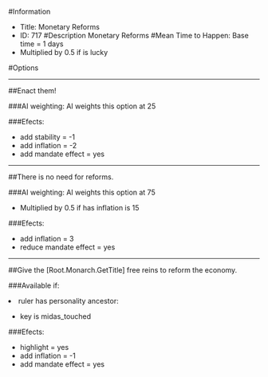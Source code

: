 #Information
 - Title: Monetary Reforms
 - ID: 717
#Description
Monetary Reforms
#Mean Time to Happen:
Base time = 1 days
 - Multiplied by 0.5 if is lucky

#Options

___
##Enact them!

###AI weighting:
AI weights this option at 25


###Efects:<ul><li>add stability = -1</li><li>add inflation = -2</li><li>add mandate effect = yes</li></ul>

___
##There is no need for reforms.

###AI weighting:
AI weights this option at 75
 - Multiplied by 0.5 if has inflation is 15


###Efects:<ul><li>add inflation = 3</li><li>reduce mandate effect = yes</li></ul>

___
##Give the [Root.Monarch.GetTitle] free reins to reform the economy.

###Available if:
<li>ruler has personality ancestor:</li><ul><li>key is midas_touched</li></ul>

###Efects:<ul><li>highlight = yes</li><li>add inflation = -1</li><li>add mandate effect = yes</li></ul>
